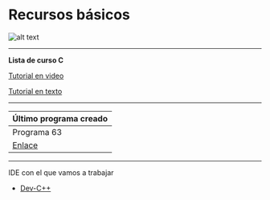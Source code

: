 # Recursos básicos

![alt text](https://images.vexels.com/media/users/3/166179/isolated/lists/b83d6b47a9502dfaf535087627a8bf96-icono-del-lenguaje-de-programacion-c.png)

---

**Lista de curso C**

[Tutorial en video](https://www.youtube.com/playlist?list=PLIygiKpYTC_6zHLTjI6cFIRZm1BCT3CuV)

[Tutorial en texto](https://www.tutorialesprogramacionya.com/cya/)


---

| Último programa creado |
| ----------- |
| Programa 63 |
| [Enlace](https://www.tutorialesprogramacionya.com/cya/detalleconcepto.php?punto=13&codigo=13&inicio=0) |

---

IDE con el que vamos a trabajar 
- [Dev-C++](https://www.bloodshed.net/)
